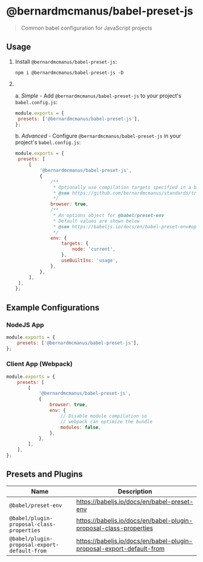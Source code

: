 # @bernardmcmanus/babel-preset-js

> Common babel configuration for JavaScript projects

## Usage

1. Install `@bernardmcmanus/babel-preset-js`:

   ```
   npm i @bernardmcmanus/babel-preset-js -D
   ```

2. <br/>

   a. _Simple_ - Add `@bernardmcmanus/babel-preset-js` to your project's `babel.config.js`:

   ```js
   module.exports = {
   	presets: ['@bernardmcmanus/babel-preset-js'],
   };
   ```

   b. _Advanced_ - Configure `@bernardmcmanus/babel-preset-js` in your project's `babel.config.js`:

   ```js
   module.exports = {
   	presets: [
   		[
   			'@bernardmcmanus/babel-preset-js',
   			{
   				/**
   				 * Optionally use compilation targets specified in a browserslist configuration
   				 * @see https://github.com/bernardmcmanus/standards/tree/master/packages/browserslist-config
   				 */
   				browser: true,
   				/**
   				 * An options object for @babel/preset-env
   				 * Default values are shown below
   				 * @see https://babeljs.io/docs/en/babel-preset-env#options
   				 */
   				env: {
   					targets: {
   						node: 'current',
   					},
   					useBuiltIns: 'usage',
   				},
   			},
   		],
   	],
   };
   ```

## Example Configurations

### NodeJS App

```js
module.exports = {
	presets: ['@bernardmcmanus/babel-preset-js'],
};
```

### Client App (Webpack)

```js
module.exports = {
	presets: [
		[
			'@bernardmcmanus/babel-preset-js',
			{
				browser: true,
				env: {
					// Disable module compilation so
					// webpack can optimize the bundle
					modules: false,
				},
			},
		],
	],
};
```

## Presets and Plugins

| Name                                         | Description                                                          |
| -------------------------------------------- | -------------------------------------------------------------------- |
| `@babel/preset-env`                          | https://babeljs.io/docs/en/babel-preset-env                          |
| `@babel/plugin-proposal-class-properties`    | https://babeljs.io/docs/en/babel-plugin-proposal-class-properties    |
| `@babel/plugin-proposal-export-default-from` | https://babeljs.io/docs/en/babel-plugin-proposal-export-default-from |
